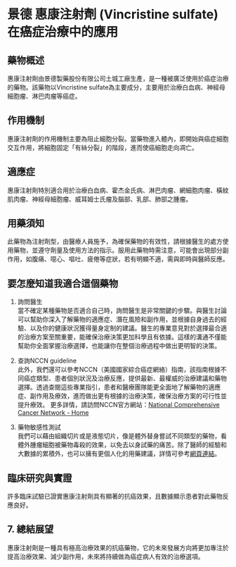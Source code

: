 # 景德 惠康注射劑 (Vincristine sulfate)在癌症治療中的應用

## 藥物概述

惠康注射劑由景德製藥股份有限公司土城工廠生產，是一種被廣泛使用於癌症治療的藥物。該藥物以Vincristine sulfate為主要成分，主要用於治療白血病、神經母細胞瘤、淋巴肉瘤等癌症。

## 作用機制

惠康注射劑的作用機制主要為阻止細胞分裂。當藥物進入體內，即開始與癌症細胞交互作用，將細胞固定「有絲分裂」的階段，進而使癌細胞走向凋亡。

## 適應症

惠康注射劑特別適合用於治療白血病、霍杰金氏病、淋巴肉瘤、網細胞肉瘤、橫紋肌肉瘤、神經母細胞瘤、威耳姆士氏瘤及腦部、乳部、肺部之腫瘤。

## 用藥須知

此藥物為注射劑型，由醫療人員施予，為確保藥物的有效性，請根據醫生的處方使用藥物，並遵守劑量及使用方法的指示。服用此藥物時需注意，可能會出現部分副作用，如腹痛、噁心、嘔吐、疲倦等症狀，若有明顯不適，需與即時與醫師反應。

## 要怎麼知道我適合這個藥物 

1. 詢問醫生  
當不確定某種藥物是否適合自己時，詢問醫生是非常關鍵的步驟。與醫生討論可以幫助你深入了解藥物的適應症、潛在風險和副作用，並根據自身過去的經驗、以及你的健康狀況獲得量身定制的建議。醫生的專業意見對於選擇最合適的治療方案至關重要，能確保治療決策更加科學且有依據。這樣的溝通不僅能幫助你全面掌握治療選擇，也能讓你在整個治療過程中做出更明智的決策。 

2. 查詢NCCN guideline  
此外，我們還可以參考NCCN（美國國家綜合癌症網絡）指南，該指南根據不同癌症類型、患者個別狀況及治療反應，提供最新、最權威的治療建議和藥物選擇。透過查閱這些專業指引，患者和醫療團隊能更全面地了解藥物的適應症、副作用及療效，進而做出更有根據的治療決策，確保治療方案的可行性並提升療效。  更多詳情，請訪問NCCN官方網站：[National Comprehensive Cancer Network - Home](https://www.nccn.org/)

3. 藥物敏感性測試  
我們可以藉由組織切片或是液態切片，像是體外替身嘗試不同類型的藥物，看體外腫瘤細胞被藥物毒殺的效果，以免去以身試藥的痛苦。除了醫師的經驗和大數據的累積外，也可以擁有更個人化的用藥建議，詳情可參考[網頁連結](https://info.cancerfree.io/)。

## 臨床研究與實證

許多臨床試驗已證實惠康注射劑具有顯著的抗癌效果，且數據顯示患者對此藥物反應良好。

## 7. 總結展望

惠康注射劑是一種具有極高治療效果的抗癌藥物，它的未來發展方向將更加專注於提高治療效果、減少副作用，未來將持續做為癌症病人有效的治療選項。
